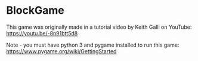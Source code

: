 # BlockGame
This game was originally made in a 
tutorial video by Keith Galli on
YouTube: https://youtu.be/-8n91btt5d8

Note - you must have python 3 and pygame installed to run this game: https://www.pygame.org/wiki/GettingStarted
